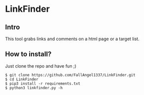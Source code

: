 # LinkFinder

## Intro

This tool grabs links and comments on a html page or a target list.

## How to install?

Just clone the repo and have fun ;)

```
$ git clone https://github.com/FallAngel1337/LinkFinder.git
$ cd LinkFinder
$ pip3 install -r requirements.txt
$ python3 linkfinder.py -h
```